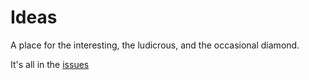 # Ideas
A place for the interesting, the ludicrous, and the occasional diamond.

It's all in the [issues](https://github.com/stevethedesigner/ideas/issues)
